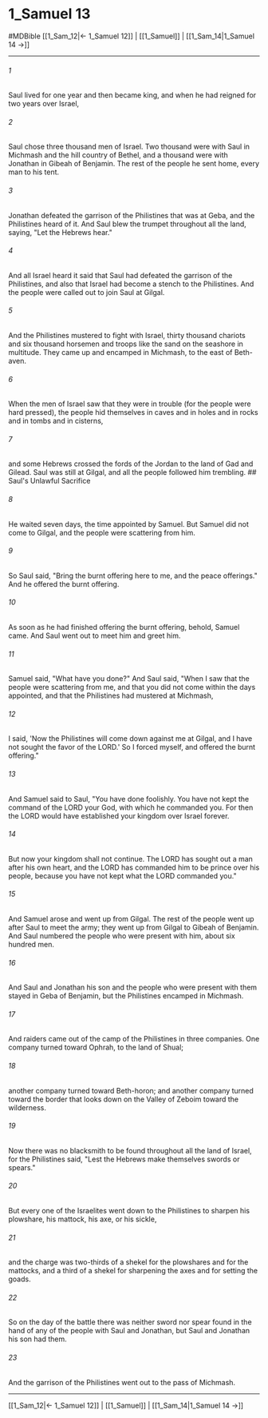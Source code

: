 # 1_Samuel 13
#MDBible
[[1_Sam_12|← 1_Samuel 12]] | [[1_Samuel]] | [[1_Sam_14|1_Samuel 14 →]]

***

###### 1 

Saul lived for one year and then became king, and when he had reigned for two years over Israel, 

###### 2 

Saul chose three thousand men of Israel. Two thousand were with Saul in Michmash and the hill country of Bethel, and a thousand were with Jonathan in Gibeah of Benjamin. The rest of the people he sent home, every man to his tent. 

###### 3 

Jonathan defeated the garrison of the Philistines that was at Geba, and the Philistines heard of it. And Saul blew the trumpet throughout all the land, saying, "Let the Hebrews hear." 

###### 4 

And all Israel heard it said that Saul had defeated the garrison of the Philistines, and also that Israel had become a stench to the Philistines. And the people were called out to join Saul at Gilgal. 

###### 5 

And the Philistines mustered to fight with Israel, thirty thousand chariots and six thousand horsemen and troops like the sand on the seashore in multitude. They came up and encamped in Michmash, to the east of Beth-aven. 

###### 6 

When the men of Israel saw that they were in trouble (for the people were hard pressed), the people hid themselves in caves and in holes and in rocks and in tombs and in cisterns, 

###### 7 

and some Hebrews crossed the fords of the Jordan to the land of Gad and Gilead. Saul was still at Gilgal, and all the people followed him trembling. ## Saul's Unlawful Sacrifice 

###### 8 

He waited seven days, the time appointed by Samuel. But Samuel did not come to Gilgal, and the people were scattering from him. 

###### 9 

So Saul said, "Bring the burnt offering here to me, and the peace offerings." And he offered the burnt offering. 

###### 10 

As soon as he had finished offering the burnt offering, behold, Samuel came. And Saul went out to meet him and greet him. 

###### 11 

Samuel said, "What have you done?" And Saul said, "When I saw that the people were scattering from me, and that you did not come within the days appointed, and that the Philistines had mustered at Michmash, 

###### 12 

I said, 'Now the Philistines will come down against me at Gilgal, and I have not sought the favor of the LORD.' So I forced myself, and offered the burnt offering." 

###### 13 

And Samuel said to Saul, "You have done foolishly. You have not kept the command of the LORD your God, with which he commanded you. For then the LORD would have established your kingdom over Israel forever. 

###### 14 

But now your kingdom shall not continue. The LORD has sought out a man after his own heart, and the LORD has commanded him to be prince over his people, because you have not kept what the LORD commanded you." 

###### 15 

And Samuel arose and went up from Gilgal. The rest of the people went up after Saul to meet the army; they went up from Gilgal to Gibeah of Benjamin. And Saul numbered the people who were present with him, about six hundred men. 

###### 16 

And Saul and Jonathan his son and the people who were present with them stayed in Geba of Benjamin, but the Philistines encamped in Michmash. 

###### 17 

And raiders came out of the camp of the Philistines in three companies. One company turned toward Ophrah, to the land of Shual; 

###### 18 

another company turned toward Beth-horon; and another company turned toward the border that looks down on the Valley of Zeboim toward the wilderness. 

###### 19 

Now there was no blacksmith to be found throughout all the land of Israel, for the Philistines said, "Lest the Hebrews make themselves swords or spears." 

###### 20 

But every one of the Israelites went down to the Philistines to sharpen his plowshare, his mattock, his axe, or his sickle, 

###### 21 

and the charge was two-thirds of a shekel for the plowshares and for the mattocks, and a third of a shekel for sharpening the axes and for setting the goads. 

###### 22 

So on the day of the battle there was neither sword nor spear found in the hand of any of the people with Saul and Jonathan, but Saul and Jonathan his son had them. 

###### 23 

And the garrison of the Philistines went out to the pass of Michmash. 

***

[[1_Sam_12|← 1_Samuel 12]] | [[1_Samuel]] | [[1_Sam_14|1_Samuel 14 →]]
